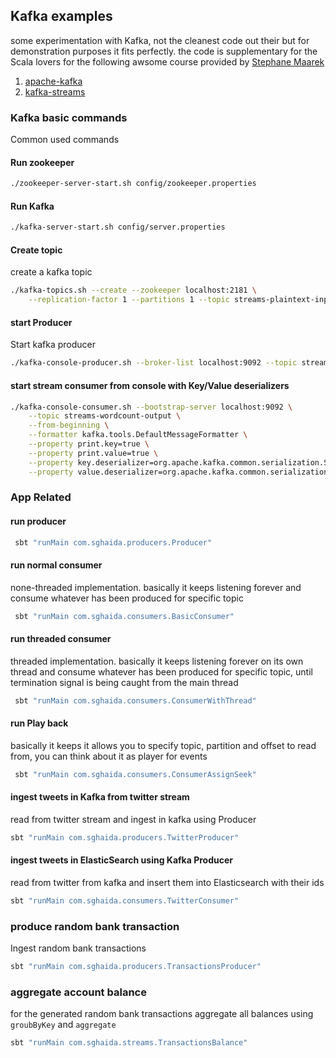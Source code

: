 ## Kafka examples
some experimentation with Kafka, not the cleanest code out their but for demonstration purposes it fits perfectly.
the code is supplementary for the Scala lovers for the following awsome course provided by [Stephane Maarek](https://www.udemy.com/user/stephane-maarek/)
1. [apache-kafka](https://www.udemy.com/apache-kafka/)
2. [kafka-streams](https://www.udemy.com/kafka-streams/)

### Kafka basic commands
Common used commands

#### Run zookeeper
```bash
./zookeeper-server-start.sh config/zookeeper.properties
```

#### Run Kafka
```bash
./kafka-server-start.sh config/server.properties
```

#### Create topic
create a kafka topic
```bash
./kafka-topics.sh --create --zookeeper localhost:2181 \
    --replication-factor 1 --partitions 1 --topic streams-plaintext-input
```

#### start Producer
Start kafka producer
```bash
./kafka-console-producer.sh --broker-list localhost:9092 --topic streams-plaintext-input
```

#### start stream consumer from console with Key/Value deserializers
```bash
./kafka-console-consumer.sh --bootstrap-server localhost:9092 \
    --topic streams-wordcount-output \
    --from-beginning \
    --formatter kafka.tools.DefaultMessageFormatter \
    --property print.key=true \
    --property print.value=true \
    --property key.deserializer=org.apache.kafka.common.serialization.StringDeserializer \
    --property value.deserializer=org.apache.kafka.common.serialization.LongDeserializer
```

### App Related

#### run producer
```bash
 sbt "runMain com.sghaida.producers.Producer"
```

#### run normal consumer
none-threaded implementation. basically it keeps listening forever and consume whatever has been produced for specific topic

```bash
 sbt "runMain com.sghaida.consumers.BasicConsumer"
```

#### run threaded consumer
threaded implementation. basically it keeps listening forever on its own thread and consume whatever has been produced for specific topic,
until termination signal is being caught from the main thread

```bash
 sbt "runMain com.sghaida.consumers.ConsumerWithThread"
```

#### run Play back
basically it keeps it allows you to specify topic, partition and offset to read from, you can think about it as player for events

```bash
 sbt "runMain com.sghaida.consumers.ConsumerAssignSeek"
```

#### ingest tweets in Kafka from twitter stream
read from twitter stream and ingest in kafka using Producer
```bash
sbt "runMain com.sghaida.producers.TwitterProducer"
```

#### ingest tweets in ElasticSearch using Kafka Producer
read from twitter from kafka and insert them into Elasticsearch with their ids
```bash
sbt "runMain com.sghaida.consumers.TwitterConsumer"
```


### produce random bank transaction
Ingest random bank transactions
```bash
sbt "runMain com.sghaida.producers.TransactionsProducer"
```

### aggregate account balance
for the generated random bank transactions aggregate all balances using `groubByKey` and `aggregate`
 ```bash
 sbt "runMain com.sghaida.streams.TransactionsBalance"
 ```
